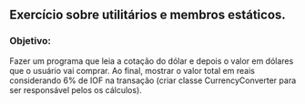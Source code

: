 ## Exercício sobre utilitários e membros estáticos.

### Objetivo:
Fazer um programa que leia a cotação do dólar e depois o valor em dólares que o usuário vai comprar. Ao final, mostrar o valor total em reais considerando 6% de IOF na transação (criar classe CurrencyConverter para ser responsável pelos os cálculos).
 
 


  
  
